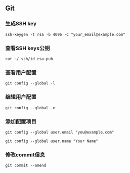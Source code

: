 ## Git

### 生成SSH key

`ssh-keygen -t rsa -b 4096 -C "your_email@example.com"`

### 查看SSH keys公钥

`cat ~/.ssh/id_rsa.pub`

### 查看用户配置

`git config --global -l`

### 编辑用户配置

`git config --global -e`

### 添加配置项目

`git config --global user.email "you@example.com"`

`git config --global user.name "Your Name"`

### 修改commit信息

`git commit --amend`